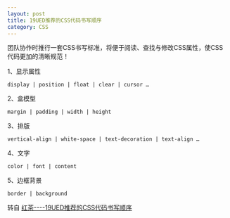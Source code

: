 ```yaml
---
layout: post
title: 19UED推荐的CSS代码书写顺序
category: CSS
---
```


团队协作时推行一套CSS书写标准，将便于阅读、查找与修改CSS属性，使CSS代码更加的清晰规范！

1、显示属性

    display | position | float | clear | cursor …

2、盒模型

    margin | padding | width | height

3、排版

    vertical-align | white-space | text-decoration | text-align …

4、文字

    color | font | content

5、边框背景

    border | background


转自 [红茶----19UED推荐的CSS代码书写顺序](http://www.cssbox.net/css-code-norms.html)